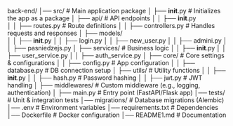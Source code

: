 back-end/
│── src/                     # Main application package
│   ├── __init__.py          # Initializes the app as a package
│   ├── api/                 # API endpoints
│   │   ├── __init__.py      
│   │   ├── routes.py        # Route definitions
│   │   ├── controllers.py   # Handles requests and responses
│   ├── models/             
│   │   ├── __init__.py
│   │   ├── login.py
│   │   ├── new_user.py
│   │   ├── admini.py
│   │   ├── pasniedzejs.py
│   ├── services/            # Business logic
│   │   ├── __init__.py
│   │   ├── user_service.py
│   │   ├── auth_service.py
│   ├── core/                # Core settings & configurations
│   │   ├── config.py        # App configuration
│   │   ├── database.py      # DB connection setup
│   ├── utils/               # Utility functions
│   │   ├── __init__.py
│   │   ├── hash.py          # Password hashing
│   │   ├── jwt.py           # JWT handling
│   ├── middlewares/         # Custom middleware (e.g., logging, authentication)
│   ├── main.py              # Entry point (FastAPI/Flask app)
│── tests/                   # Unit & integration tests
│── migrations/              # Database migrations (Alembic)
│── .env                     # Environment variables
│── requirements.txt         # Dependencies
│── Dockerfile               # Docker configuration
│── README1.md                # Documentation
